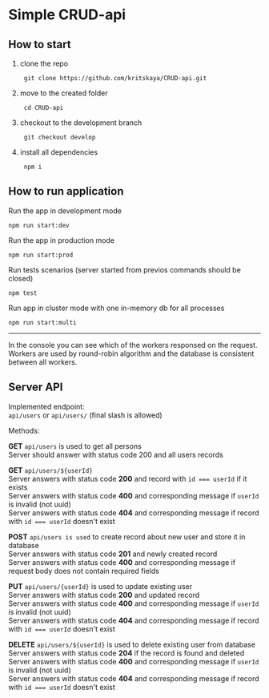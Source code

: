 # Simple CRUD-api 

## How to start
1. clone the repo

        git clone https://github.com/kritskaya/CRUD-api.git

2. move to the created folder

        cd CRUD-api

3. checkout to the development branch

        git checkout develop

4. install all dependencies

        npm i

## How to run application


Run the app in development mode

    npm run start:dev


Run the app in production mode

    npm run start:prod


Run tests scenarios (server started from previos commands should be closed)

    npm test


Run app in cluster mode with one in-memory db for all processes

    npm run start:multi

___

In the console you can see which of the workers responsed on the request.  
Workers are used by round-robin algorithm and the database is consistent between all workers.

## Server API

Implemented endpoint:  
`api/users` or `api/users/` (final slash is allowed)

Methods:

**GET** `api/users` is used to get all persons  
Server should answer with status code 200 and all users records
  
**GET** `api/users/${userId}`  
Server answers with status code **200** and record with `id === userId` if it exists  
Server answers with status code **400** and corresponding message if `userId` is invalid (not uuid)  
Server answers with status code **404** and corresponding message if record with `id === userId` doesn't exist  
   
**POST** `api/users is used` to create record about new user and store it in database  
Server answers with status code **201** and newly created record  
Server answers with status code **400** and corresponding message if request body does not contain required fields  
   
**PUT** `api/users/{userId}` is used to update existing user  
Server answers with status code **200** and updated record  
Server answers with status code **400** and corresponding message if `userId` is invalid (not uuid)  
Server answers with status code **404** and corresponding message if record with `id === userId` doesn't exist  
   
**DELETE** `api/users/${userId}` is used to delete existing user from database  
Server answers with status code **204** if the record is found and deleted  
Server answers with status code **400** and corresponding message if `userId` is invalid (not uuid)  
Server answers with status code **404** and corresponding message if record with `id === userId` doesn't exist  
